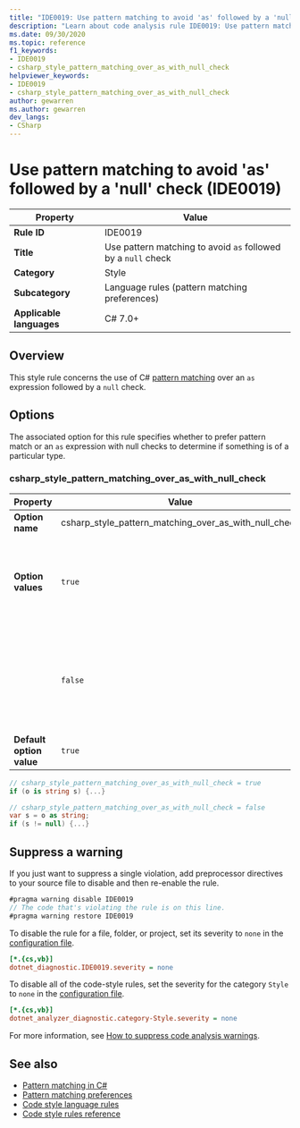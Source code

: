 ```yaml
---
title: "IDE0019: Use pattern matching to avoid 'as' followed by a 'null' check"
description: "Learn about code analysis rule IDE0019: Use pattern matching to avoid 'as' followed by a 'null' check"
ms.date: 09/30/2020
ms.topic: reference
f1_keywords:
- IDE0019
- csharp_style_pattern_matching_over_as_with_null_check
helpviewer_keywords:
- IDE0019
- csharp_style_pattern_matching_over_as_with_null_check
author: gewarren
ms.author: gewarren
dev_langs:
- CSharp
---
```

# Use pattern matching to avoid 'as' followed by a 'null' check (IDE0019)

| Property                 | Value                                                         |
|--------------------------|---------------------------------------------------------------|
| **Rule ID**              | IDE0019                                                       |
| **Title**                | Use pattern matching to avoid `as` followed by a `null` check |
| **Category**             | Style                                                         |
| **Subcategory**          | Language rules (pattern matching preferences)                 |
| **Applicable languages** | C# 7.0+                                                       | |

## Overview

This style rule concerns the use of C# [pattern matching](../../../csharp/fundamentals/functional/pattern-matching.md) over an `as` expression followed by a `null` check.

## Options

The associated option for this rule specifies whether to prefer pattern match or an `as` expression with null checks to determine if something is of a particular type.

### csharp_style_pattern_matching_over_as_with_null_check

| Property                 | Value                                                 | Description                                                                                |
|--------------------------|-------------------------------------------------------|--------------------------------------------------------------------------------------------|
| **Option name**          | csharp_style_pattern_matching_over_as_with_null_check |                                                                                            |
| **Option values**        | `true`                                                | Prefer pattern matching to determine if something is of a particular type                  |
|                          | `false`                                               | Prefer `as` expressions with null checks to determine if something is of a particular type |
| **Default option value** | `true`                                                |                                                                                            |

```csharp
// csharp_style_pattern_matching_over_as_with_null_check = true
if (o is string s) {...}

// csharp_style_pattern_matching_over_as_with_null_check = false
var s = o as string;
if (s != null) {...}
```

## Suppress a warning

If you just want to suppress a single violation, add preprocessor directives to your source file to disable and then re-enable the rule.

```csharp
#pragma warning disable IDE0019
// The code that's violating the rule is on this line.
#pragma warning restore IDE0019
```

To disable the rule for a file, folder, or project, set its severity to `none` in the [configuration file](../configuration-files.md).

```ini
[*.{cs,vb}]
dotnet_diagnostic.IDE0019.severity = none
```

To disable all of the code-style rules, set the severity for the category `Style` to `none` in the [configuration file](../configuration-files.md).

```ini
[*.{cs,vb}]
dotnet_analyzer_diagnostic.category-Style.severity = none
```

For more information, see [How to suppress code analysis warnings](../suppress-warnings.md).

## See also

- [Pattern matching in C#](../../../csharp/fundamentals/functional/pattern-matching.md)
- [Pattern matching preferences](pattern-matching-preferences.md)
- [Code style language rules](language-rules.md)
- [Code style rules reference](index.md)

